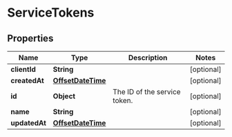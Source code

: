 # ServiceTokens

## Properties
Name | Type | Description | Notes
------------ | ------------- | ------------- | -------------
**clientId** | **String** |  |  [optional]
**createdAt** | [**OffsetDateTime**](OffsetDateTime.md) |  |  [optional]
**id** | **Object** | The ID of the service token. |  [optional]
**name** | **String** |  |  [optional]
**updatedAt** | [**OffsetDateTime**](OffsetDateTime.md) |  |  [optional]
